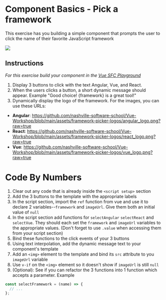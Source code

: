 # Component Basics - Pick a framework

This exercise has you building a simple component that prompts the user to click the name of their favorite JavaScript framework

![](../images/Framework_Picker.gif)

## Instructions

_For this exercise build your component in the [Vue SFC Playground](https://play.vuejs.org/)_

1. Display 3 buttons to click with the text Angular, Vue, and React.
1. When the users clicks a button, a short dynamic message should appear. Example "Good choice! {framework} is a great tool!"
1. Dynamically display the logo of the framework. For the images, you can use these URLs:

- **Angular**: https://github.com/nashville-software-school/Vue-Workshop/blob/main/assets/framework-picker-logos/angular_logo.png?raw=true
- **React**: https://github.com/nashville-software-school/Vue-Workshop/blob/main/assets/framework-picker-logos/react_logo.png?raw=true
- **Vue**: https://github.com/nashville-software-school/Vue-Workshop/blob/main/assets/framework-picker-logos/vue_logo.png?raw=true

# Code By Numbers

1. Clear out any code that is already inside the `<script setup>` section
1. Add the 3 buttons to the template with the appropriate labels
1. In the script section, import the `ref` function from vue and use it to declare 2 variables--`framework` and `imageUrl`. Give them both an initial value of `null`
1. In the script section add functions for `selectAngular` `selectReact` and `selectVue`. They should each set the `framework` and `imageUrl` variables to the appropriate values. (Don't forget to use `.value` when accessing them from your script section)
1. Bind these functions to the click events of your 3 buttons
1. Using text interpolation, add the dynamic message text to your component's template
1. Add an `<img>` element to the template and bind its `src` attribute to you` imageUrl` variable
1. Use `v-if` on the `<img>` element so it doesn't show if `imageUrl` is still `null`
1. (Optional): See if you can refactor the 3 functions into 1 function which accepts a parameter. Example

```js
const selectFramework = (name) => {
  // ...
};
```

